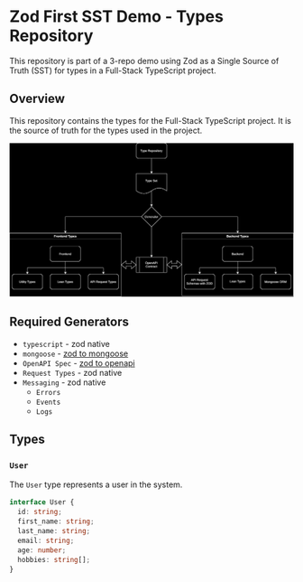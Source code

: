 # Zod First SST Demo - Types Repository

This repository is part of a 3-repo demo using Zod as a Single Source of Truth (SST) for types in a Full-Stack TypeScript project.

## Overview

This repository contains the types for the Full-Stack TypeScript project. It is the source of truth for the types used in the project.

![](docs/zod-sst.svg)

## Required Generators

- `typescript` - zod native
- `mongoose` - [zod to mongoose](https://github.com/git-zodyac/mongoose)
- `OpenAPI Spec` - [zod to openapi](https://github.com/asteasolutions/zod-to-openapi)
- `Request Types` - zod native
- `Messaging` - zod native
  - `Errors`
  - `Events`
  - `Logs`

## Types

### `User`

The `User` type represents a user in the system.

```typescript
interface User {
  id: string;
  first_name: string;
  last_name: string;
  email: string;
  age: number;
  hobbies: string[];
}
```
